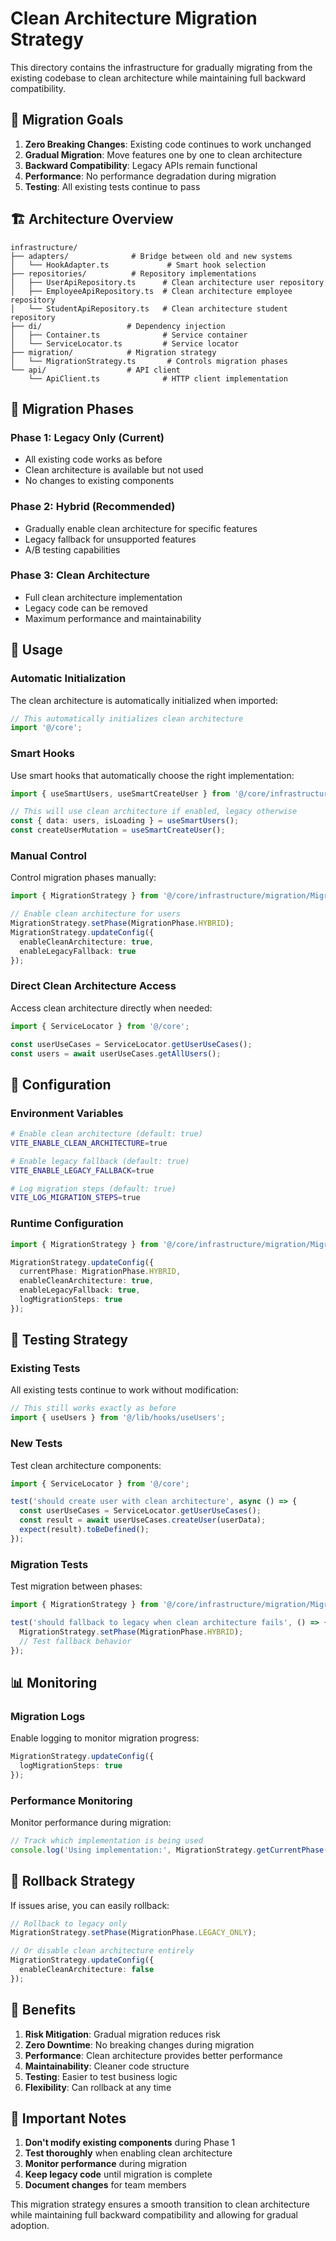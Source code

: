 # Clean Architecture Migration Strategy

This directory contains the infrastructure for gradually migrating from the existing codebase to clean architecture while maintaining full backward compatibility.

## 🎯 Migration Goals

1. **Zero Breaking Changes**: Existing code continues to work unchanged
2. **Gradual Migration**: Move features one by one to clean architecture
3. **Backward Compatibility**: Legacy APIs remain functional
4. **Performance**: No performance degradation during migration
5. **Testing**: All existing tests continue to pass

## 🏗️ Architecture Overview

```
infrastructure/
├── adapters/              # Bridge between old and new systems
│   └── HookAdapter.ts             # Smart hook selection
├── repositories/          # Repository implementations
│   ├── UserApiRepository.ts      # Clean architecture user repository
│   ├── EmployeeApiRepository.ts  # Clean architecture employee repository
│   └── StudentApiRepository.ts   # Clean architecture student repository
├── di/                   # Dependency injection
│   ├── Container.ts              # Service container
│   └── ServiceLocator.ts         # Service locator
├── migration/            # Migration strategy
│   └── MigrationStrategy.ts       # Controls migration phases
└── api/                  # API client
    └── ApiClient.ts              # HTTP client implementation
```

## 🔄 Migration Phases

### Phase 1: Legacy Only (Current)
- All existing code works as before
- Clean architecture is available but not used
- No changes to existing components

### Phase 2: Hybrid (Recommended)
- Gradually enable clean architecture for specific features
- Legacy fallback for unsupported features
- A/B testing capabilities

### Phase 3: Clean Architecture
- Full clean architecture implementation
- Legacy code can be removed
- Maximum performance and maintainability

## 🚀 Usage

### Automatic Initialization
The clean architecture is automatically initialized when imported:

```typescript
// This automatically initializes clean architecture
import '@/core';
```

### Smart Hooks
Use smart hooks that automatically choose the right implementation:

```typescript
import { useSmartUsers, useSmartCreateUser } from '@/core/infrastructure/adapters/HookAdapter';

// This will use clean architecture if enabled, legacy otherwise
const { data: users, isLoading } = useSmartUsers();
const createUserMutation = useSmartCreateUser();
```

### Manual Control
Control migration phases manually:

```typescript
import { MigrationStrategy } from '@/core/infrastructure/migration/MigrationStrategy';

// Enable clean architecture for users
MigrationStrategy.setPhase(MigrationPhase.HYBRID);
MigrationStrategy.updateConfig({
  enableCleanArchitecture: true,
  enableLegacyFallback: true
});
```

### Direct Clean Architecture Access
Access clean architecture directly when needed:

```typescript
import { ServiceLocator } from '@/core';

const userUseCases = ServiceLocator.getUserUseCases();
const users = await userUseCases.getAllUsers();
```

## 🔧 Configuration

### Environment Variables
```bash
# Enable clean architecture (default: true)
VITE_ENABLE_CLEAN_ARCHITECTURE=true

# Enable legacy fallback (default: true)
VITE_ENABLE_LEGACY_FALLBACK=true

# Log migration steps (default: true)
VITE_LOG_MIGRATION_STEPS=true
```

### Runtime Configuration
```typescript
import { MigrationStrategy } from '@/core/infrastructure/migration/MigrationStrategy';

MigrationStrategy.updateConfig({
  currentPhase: MigrationPhase.HYBRID,
  enableCleanArchitecture: true,
  enableLegacyFallback: true,
  logMigrationSteps: true
});
```

## 🧪 Testing Strategy

### Existing Tests
All existing tests continue to work without modification:

```typescript
// This still works exactly as before
import { useUsers } from '@/lib/hooks/useUsers';
```

### New Tests
Test clean architecture components:

```typescript
import { ServiceLocator } from '@/core';

test('should create user with clean architecture', async () => {
  const userUseCases = ServiceLocator.getUserUseCases();
  const result = await userUseCases.createUser(userData);
  expect(result).toBeDefined();
});
```

### Migration Tests
Test migration between phases:

```typescript
import { MigrationStrategy } from '@/core/infrastructure/migration/MigrationStrategy';

test('should fallback to legacy when clean architecture fails', () => {
  MigrationStrategy.setPhase(MigrationPhase.HYBRID);
  // Test fallback behavior
});
```

## 📊 Monitoring

### Migration Logs
Enable logging to monitor migration progress:

```typescript
MigrationStrategy.updateConfig({
  logMigrationSteps: true
});
```

### Performance Monitoring
Monitor performance during migration:

```typescript
// Track which implementation is being used
console.log('Using implementation:', MigrationStrategy.getCurrentPhase());
```

## 🔄 Rollback Strategy

If issues arise, you can easily rollback:

```typescript
// Rollback to legacy only
MigrationStrategy.setPhase(MigrationPhase.LEGACY_ONLY);

// Or disable clean architecture entirely
MigrationStrategy.updateConfig({
  enableCleanArchitecture: false
});
```

## 🎯 Benefits

1. **Risk Mitigation**: Gradual migration reduces risk
2. **Zero Downtime**: No breaking changes during migration
3. **Performance**: Clean architecture provides better performance
4. **Maintainability**: Cleaner code structure
5. **Testing**: Easier to test business logic
6. **Flexibility**: Can rollback at any time

## 🚨 Important Notes

1. **Don't modify existing components** during Phase 1
2. **Test thoroughly** when enabling clean architecture
3. **Monitor performance** during migration
4. **Keep legacy code** until migration is complete
5. **Document changes** for team members

This migration strategy ensures a smooth transition to clean architecture while maintaining full backward compatibility and allowing for gradual adoption.
